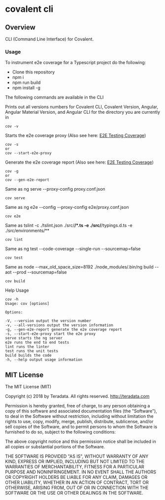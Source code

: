 # covalent cli

## Overview

CLI (Command Line Interface) for Covalent.


### Usage

To instrument e2e coverage for a Typescript project do the following:

* Clone this repository
* npm i
* npm run build
* npm install -g

The following commands are available in the CLI

Prints out all versions numbers for Covalent CLI, Covalent Version, Angular, Angular Material Version, and Angular CLI for the directory you are currently in
```
cov -v
```

Starts the e2e coverage proxy (Also see here: [E2E Testing Coverage](../covalent-e2e-coverage))
```
cov -s
or
cov --start-e2e-proxy
```

Generate the e2e coverage report (Also see here: [E2E Testing Coverage](../covalent-e2e-coverage))
```
cov -g
or
cov --gen-e2e-report
```
Same as ng serve --proxy-config proxy.conf.json
```
cov serve
```

Same as ng e2e --config --proxy-config e2e/proxy.conf.json
```
cov e2e
```

Same as tslint -c ./tslint.json ./src/**/*.ts -e ./src/**/typings.d.ts -e ./src/environments/**
```
cov lint
```

Same as ng test --code-coverage --single-run --sourcemap=false
```
cov test
```

Same as node --max_old_space_size=8192 ./node_modules/.bin/ng build --aot --prod --sourcemap=false

```
cov build
```

Help Usage
```
cov -h
Usage: cov [options]

Options:

-V, --version output the version number
-v, --all-versions output the version information
-g, --gen-e2e-report generate the e2e coverage report
-s, --start-e2e-proxy start the e2e proxy
serve starts the ng server
e2e runs the end to end tests
lint runs the linter
test runs the unit tests
build builds the code
-h, --help output usage information
```

## MIT License

The MIT License (MIT)

Copyright (c) 2018 by Teradata. All rights reserved. http://teradata.com

Permission is hereby granted, free of charge, to any person obtaining a copy
of this software and associated documentation files (the "Software"), to deal
in the Software without restriction, including without limitation the rights
to use, copy, modify, merge, publish, distribute, sublicense, and/or sell
copies of the Software, and to permit persons to whom the Software is
furnished to do so, subject to the following conditions:

The above copyright notice and this permission notice shall be included in
all copies or substantial portions of the Software.

THE SOFTWARE IS PROVIDED "AS IS", WITHOUT WARRANTY OF ANY KIND, EXPRESS OR
IMPLIED, INCLUDING BUT NOT LIMITED TO THE WARRANTIES OF MERCHANTABILITY,
FITNESS FOR A PARTICULAR PURPOSE AND NONINFRINGEMENT. IN NO EVENT SHALL THE
AUTHORS OR COPYRIGHT HOLDERS BE LIABLE FOR ANY CLAIM, DAMAGES OR OTHER
LIABILITY, WHETHER IN AN ACTION OF CONTRACT, TORT OR OTHERWISE, ARISING FROM,
OUT OF OR IN CONNECTION WITH THE SOFTWARE OR THE USE OR OTHER DEALINGS IN
THE SOFTWARE.


